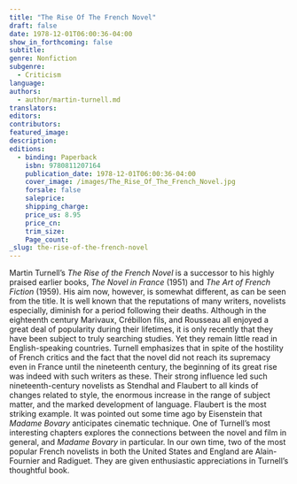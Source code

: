 ```yaml
---
title: "The Rise Of The French Novel"
draft: false
date: 1978-12-01T06:00:36-04:00
show_in_forthcoming: false
subtitle:
genre: Nonfiction
subgenre:
  - Criticism
language:
authors:
  - author/martin-turnell.md
translators:
editors:
contributors:
featured_image:
description:
editions:
  - binding: Paperback
    isbn: 9780811207164
    publication_date: 1978-12-01T06:00:36-04:00
    cover_image: /images/The_Rise_Of_The_French_Novel.jpg
    forsale: false
    saleprice:
    shipping_charge:
    price_us: 8.95
    price_cn:
    trim_size:
    Page_count:
_slug: the-rise-of-the-french-novel
---
```


Martin Turnell’s _The Rise of the French Novel_ is a successor to his highly praised earlier books, _The Novel in France_ (1951) and _The Art of French Fiction_ (1959). His aim now, however, is somewhat different, as can be seen from the title. It is well known that the reputations of many writers, novelists especially, diminish for a period following their deaths. Although in the eighteenth century Marivaux, Crébillon fils, and Rousseau all enjoyed a great deal of popularity during their lifetimes, it is only recently that they have been subject to truly searching studies. Yet they remain little read in English-speaking countries. Turnell emphasizes that in spite of the hostility of French critics and the fact that the novel did not reach its supremacy even in France until the nineteenth century, the beginning of its great rise was indeed with such writers as these. Their strong influence led such nineteenth-century novelists as Stendhal and Flaubert to all kinds of changes related to style, the enormous increase in the range of subject matter, and the marked development of language. Flaubert is the most striking example. It was pointed out some time ago by Eisenstein that _Madame Bovary_ anticipates cinematic technique. One of Turnell’s most interesting chapters explores the connections between the novel and film in general, and _Madame Bovary_ in particular. In our own time, two of the most popular French novelists in both the United States and England are Alain-Fournier and Radiguet. They are given enthusiastic appreciations in Turnell’s thoughtful book.

